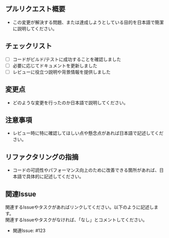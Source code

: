 ## プルリクエスト概要

- この変更が解決する問題、または達成しようとしている目的を日本語で簡潔に説明してください。

## チェックリスト

- [ ] コードがビルド/テストに成功することを確認しました
- [ ] 必要に応じてドキュメントを更新しました
- [ ] レビューに役立つ説明や背景情報を提供しました

## 変更点

- どのような変更を行ったのか日本語で説明してください。

## 注意事項

- レビュー時に特に確認してほしい点や懸念点があれば日本語で記述してください。

## リファクタリングの指摘

- コードの可読性やパフォーマンス向上のために改善できる箇所があれば、日本語で具体的に記述してください。

## 関連Issue

関連するIssueやタスクがあればリンクしてください。以下のように記述します。  
関連するIssueやタスクがなければ、「なし」とコメントしてください。  

- 関連Issue: #123
